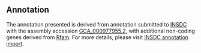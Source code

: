 

Annotation
----------

The annotation presented is derived from annotation submitted to
[INSDC](http://www.insdc.org) with the assembly accession
[GCA\_000977955.2](http://www.ebi.ac.uk/ena/data/view/GCA_000977955.2),
with additional non-coding genes derived from
[Rfam](http://rfam.xfam.org/). For more details, please visit [INSDC
annotation
import](http://ensemblgenomes.org/info/data/insdc_annotation).
